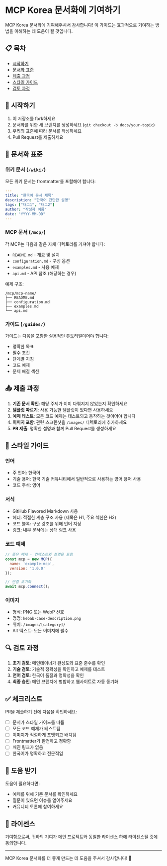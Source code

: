 # MCP Korea 문서화에 기여하기

MCP Korea 문서화에 기여해주셔서 감사합니다! 이 가이드는 효과적으로 기여하는 방법을 이해하는 데 도움이 될 것입니다.

## 📋 목차

- [시작하기](#시작하기)
- [문서화 표준](#문서화-표준)
- [제출 과정](#제출-과정)
- [스타일 가이드](#스타일-가이드)
- [검토 과정](#검토-과정)

## 🚀 시작하기

1. 이 저장소를 fork하세요
2. 문서화를 위한 새 브랜치를 생성하세요 (`git checkout -b docs/your-topic`)
3. 우리의 표준에 따라 문서를 작성하세요
4. Pull Request를 제출하세요

## 📝 문서화 표준

### 위키 문서 (`/wiki/`)

모든 위키 문서는 frontmatter를 포함해야 합니다:

```yaml
---
title: "한국어 문서 제목"
description: "한국어 간단한 설명"
tags: ["태그1", "태그2"]
author: "작성자 이름"
date: "YYYY-MM-DD"
---
```

### MCP 문서 (`/mcp/`)

각 MCP는 다음과 같은 자체 디렉토리를 가져야 합니다:
- `README.md` - 개요 및 설치
- `configuration.md` - 구성 옵션
- `examples.md` - 사용 예제
- `api.md` - API 참조 (해당하는 경우)

예제 구조:
```
/mcp/mcp-name/
├── README.md
├── configuration.md
├── examples.md
└── api.md
```

### 가이드 (`/guides/`)

가이드는 다음을 포함한 실용적인 튜토리얼이어야 합니다:
- 명확한 목표
- 필수 조건
- 단계별 지침
- 코드 예제
- 문제 해결 섹션

## 📤 제출 과정

1. **기존 문서 확인**: 해당 주제가 이미 다뤄지지 않았는지 확인하세요
2. **템플릿 따르기**: 사용 가능한 템플릿이 있다면 사용하세요
3. **예제 테스트**: 모든 코드 예제는 테스트되고 동작하는 것이어야 합니다
4. **이미지 포함**: 관련 스크린샷을 `/images/` 디렉토리에 추가하세요
5. **PR 제출**: 명확한 설명과 함께 Pull Request를 생성하세요

## 📖 스타일 가이드

### 언어
- 주 언어: 한국어
- 기술 용어: 한국 기술 커뮤니티에서 일반적으로 사용하는 영어 용어 사용
- 코드 주석: 영어

### 서식
- GitHub Flavored Markdown 사용
- 헤더: 적절한 계층 구조 사용 (제목은 H1, 주요 섹션은 H2)
- 코드 블록: 구문 강조를 위해 언어 지정
- 링크: 내부 문서에는 상대 링크 사용

### 코드 예제

```javascript
// 좋은 예제 - 컨텍스트와 설명을 포함
const mcp = new MCP({
  name: 'example-mcp',
  version: '1.0.0'
});

// 연결 초기화
await mcp.connect();
```

### 이미지
- 형식: PNG 또는 WebP 선호
- 명명: `kebab-case-description.png`
- 위치: `/images/[category]/`
- Alt 텍스트: 모든 이미지에 필수

## 🔍 검토 과정

1. **초기 검토**: 메인테이너가 완성도와 표준 준수를 확인
2. **기술 검토**: 기술적 정확성을 확인하고 예제를 테스트
3. **언어 검토**: 한국어 품질과 명확성을 확인
4. **최종 승인**: 메인 브랜치에 병합하고 웹사이트로 자동 동기화

## ✅ 체크리스트

PR을 제출하기 전에 다음을 확인하세요:

- [ ] 문서가 스타일 가이드를 따름
- [ ] 모든 코드 예제가 테스트됨
- [ ] 이미지가 적절하게 포맷되고 배치됨
- [ ] Frontmatter가 완전하고 정확함
- [ ] 깨진 링크가 없음
- [ ] 한국어가 명확하고 전문적임

## 🤝 도움 받기

도움이 필요하다면:
- 예제를 위해 기존 문서를 확인하세요
- 질문이 있으면 이슈를 열어주세요
- 커뮤니티 토론에 참여하세요

## 📜 라이센스

기여함으로써, 귀하의 기여가 메인 프로젝트와 동일한 라이센스 하에 라이센스될 것에 동의합니다.

---

MCP Korea 문서화를 더 좋게 만드는 데 도움을 주셔서 감사합니다! 🎉